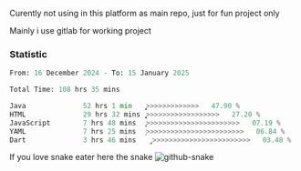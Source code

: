 Curently not using in this platform as main repo, just for fun project only

Mainly i use gitlab for working project

### Statistic
<!--START_SECTION:waka-->

```python
From: 16 December 2024 - To: 15 January 2025

Total Time: 108 hrs 35 mins

Java              52 hrs 1 min    ͎͎͎͎͎͎͎͎͎͎͎͎>>>>>>>>>>>>>   47.90 %
HTML              29 hrs 32 mins  ͎͎͎͎͎͎̞>>>>>>>>>>>>>>>>>>   27.20 %
JavaScript        7 hrs 48 mins   ͎̞>>>>>>>>>>>>>>>>>>>>>>>   07.19 %
YAML              7 hrs 25 mins   ͎>>>>>>>>>>>>>>>>>>>>>>>>   06.84 %
Dart              3 hrs 46 mins   ̡>>>>>>>>>>>>>>>>>>>>>>>>   03.48 %
```

<!--END_SECTION:waka-->

If you love snake eater here the snake 
<picture>
  <source media="(prefers-color-scheme: dark)" srcset="https://github.com/pradana4648/pradana4648/blob/c0566a83ca6ea5f2e46bab00e717c4c82b4b5c4c/github-contribution-grid-snake-dark.svg" />
  <source media="(prefers-color-scheme: light)" srcset="https://github.com/pradana4648/pradana4648/blob/c0566a83ca6ea5f2e46bab00e717c4c82b4b5c4c/github-contribution-grid-snake.svg" />
  <img alt="github-snake" src="https://github.com/pradana4648/pradana4648/blob/c0566a83ca6ea5f2e46bab00e717c4c82b4b5c4c/github-contribution-grid-snake.svg" />
</picture>
